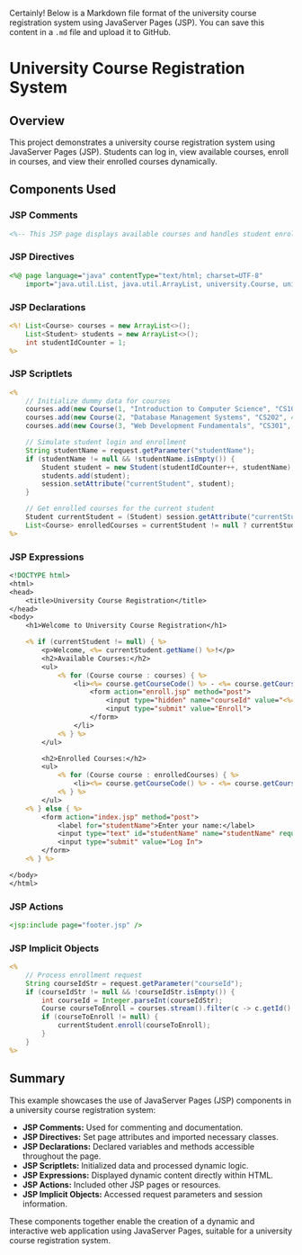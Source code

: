 Certainly! Below is a Markdown file format of the university course registration system using JavaServer Pages (JSP). You can save this content in a `.md` file and upload it to GitHub.


# University Course Registration System

## Overview

This project demonstrates a university course registration system using JavaServer Pages (JSP). Students can log in, view available courses, enroll in courses, and view their enrolled courses dynamically.

## Components Used

### JSP Comments

```jsp
<%-- This JSP page displays available courses and handles student enrollments --%>
```

### JSP Directives

```jsp
<%@ page language="java" contentType="text/html; charset=UTF-8"
    import="java.util.List, java.util.ArrayList, university.Course, university.Student" %>
```

### JSP Declarations

```jsp
<%! List<Course> courses = new ArrayList<>();
    List<Student> students = new ArrayList<>();
    int studentIdCounter = 1;
%>
```

### JSP Scriptlets

```jsp
<%
    // Initialize dummy data for courses
    courses.add(new Course(1, "Introduction to Computer Science", "CS101", 3));
    courses.add(new Course(2, "Database Management Systems", "CS202", 4));
    courses.add(new Course(3, "Web Development Fundamentals", "CS301", 3));

    // Simulate student login and enrollment
    String studentName = request.getParameter("studentName");
    if (studentName != null && !studentName.isEmpty()) {
        Student student = new Student(studentIdCounter++, studentName);
        students.add(student);
        session.setAttribute("currentStudent", student);
    }

    // Get enrolled courses for the current student
    Student currentStudent = (Student) session.getAttribute("currentStudent");
    List<Course> enrolledCourses = currentStudent != null ? currentStudent.getEnrolledCourses() : new ArrayList<>();
%>
```

### JSP Expressions

```jsp
<!DOCTYPE html>
<html>
<head>
    <title>University Course Registration</title>
</head>
<body>
    <h1>Welcome to University Course Registration</h1>

    <% if (currentStudent != null) { %>
        <p>Welcome, <%= currentStudent.getName() %>!</p>
        <h2>Available Courses:</h2>
        <ul>
            <% for (Course course : courses) { %>
                <li><%= course.getCourseCode() %> - <%= course.getCourseName() %> (Credits: <%= course.getCredits() %>)
                    <form action="enroll.jsp" method="post">
                        <input type="hidden" name="courseId" value="<%= course.getId() %>">
                        <input type="submit" value="Enroll">
                    </form>
                </li>
            <% } %>
        </ul>

        <h2>Enrolled Courses:</h2>
        <ul>
            <% for (Course course : enrolledCourses) { %>
                <li><%= course.getCourseCode() %> - <%= course.getCourseName() %> (Credits: <%= course.getCredits() %>)</li>
            <% } %>
        </ul>
    <% } else { %>
        <form action="index.jsp" method="post">
            <label for="studentName">Enter your name:</label>
            <input type="text" id="studentName" name="studentName" required>
            <input type="submit" value="Log In">
        </form>
    <% } %>

</body>
</html>
```

### JSP Actions

```jsp
<jsp:include page="footer.jsp" />
```

### JSP Implicit Objects

```jsp
<%
    // Process enrollment request
    String courseIdStr = request.getParameter("courseId");
    if (courseIdStr != null && !courseIdStr.isEmpty()) {
        int courseId = Integer.parseInt(courseIdStr);
        Course courseToEnroll = courses.stream().filter(c -> c.getId() == courseId).findFirst().orElse(null);
        if (courseToEnroll != null) {
            currentStudent.enroll(courseToEnroll);
        }
    }
%>
```

## Summary

This example showcases the use of JavaServer Pages (JSP) components in a university course registration system:

- **JSP Comments:** Used for commenting and documentation.
- **JSP Directives:** Set page attributes and imported necessary classes.
- **JSP Declarations:** Declared variables and methods accessible throughout the page.
- **JSP Scriptlets:** Initialized data and processed dynamic logic.
- **JSP Expressions:** Displayed dynamic content directly within HTML.
- **JSP Actions:** Included other JSP pages or resources.
- **JSP Implicit Objects:** Accessed request parameters and session information.

These components together enable the creation of a dynamic and interactive web application using JavaServer Pages, suitable for a university course registration system.
